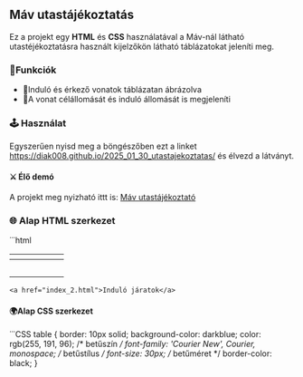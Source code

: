 ## Máv utastájékoztatás
Ez a projekt egy **HTML** és **CSS** használatával a Máv-nál látható utastéjékoztatásra használt kijelzőkön látható táblázatokat jeleníti meg.

### 📌Funkciók
- 🎫Induló és érkező vonatok táblázatan ábrázolva
- 🚉A vonat célállomását és induló állomását is megjeleníti

### 🕹️ Használat
Egyszerűen nyisd meg a böngészőben ezt a linket https://diak008.github.io/2025_01_30_utastajekoztatas/ és élvezd a látványt.
 
#### ⚔️ Élő demó
A projekt meg nyizható ittt is: [Máv utastájékoztató](https://diak008.github.io/2025_01_30_utastajekoztatás/)

### 🌐 Alap HTML szerkezet
˙˙˙html
<!DOCTYPE html>
<html lang="hu">
<head>
    <meta charset="UTF-8">
    <meta name="viewport" content="width=device-width, initial-scale=1.0">
    <title>Máv éprkezőjáratok</title>
    <link rel="stylesheet" href="styles.css">
</head>
<body>
<table>
    <thead>
        <tr>
            <th></th>
            <th></th>
            <th></th>
            <th></th>
            <th></th>
            <th></th>
        </tr>
    </thead>
    <tbody>
        <tr>
            <td></td>
            <td></td>
            <td></td>
            <td></td>
            <td></td>
            <td></td>
        </tr>
        <tr>
            <td></td>
            <td></td>
            <td></td>
            <td></td>
            <td></td>
            <td></td>
        </tr>
        <tr>
            <td></td>
            <td></td>
            <td></td>
            <td></td>
            <td></td>
            <td></td>
        </tr>
        <tr>
            <td></td>
            <td></td>
            <td></td>
            <td></td>
            <td></td>
            <td></td>
        </tr>
        <tr>
            <td></td>
            <td></td>
            <td></td>
            <td></td>
            <td></td>
            <td></td>
        </tr>
    </tbody>
</table>
    
    <a href="index_2.html">Induló járatok</a>
</body>
</html>

#### 🌍Alap CSS szerkezet
˙˙˙CSS
table {
    border: 10px solid;
    background-color: darkblue;
    color: rgb(255, 191, 96); 
    /* betűszín */
    font-family: 'Courier New', Courier, monospace;
    /* betűstílus */
    font-size: 30px;
    /* betűméret */
    border-color: black;
  }